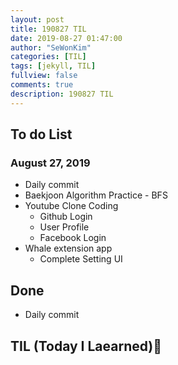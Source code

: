 ```yaml
---
layout: post
title: 190827 TIL
date: 2019-08-27 01:47:00
author: "SeWonKim"
categories: [TIL]
tags: [jekyll, TIL]
fullview: false
comments: true
description: 190827 TIL
---
```


## To do List

### August 27, 2019

- Daily commit
- Baekjoon Algorithm Practice - BFS
- Youtube Clone Coding
  - Github Login
  - User Profile
  - Facebook Login
- Whale extension app
  - Complete Setting UI

## Done

- Daily commit

## TIL (Today I Laearned)🤔
